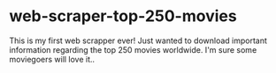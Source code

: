 # web-scraper-top-250-movies
This is my first web scrapper ever! Just wanted to download important information regarding the top 250 movies worldwide. I'm sure some moviegoers will love it..

